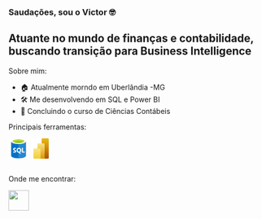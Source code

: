### Saudações, sou o Victor 🤓

## Atuante no mundo de finanças e contabilidade, buscando transição para Business Intelligence

Sobre mim:

- 🏠 Atualmente morndo em Uberlândia -MG
- 🛠 Me desenvolvendo em SQL e Power BI
- 📖 Concluindo o curso de Ciências Contábeis

Principais ferramentas:
<div style="display: inline_block">
  <img align="center" alt="SQL" height="40" width="40" src="https://github.com/BruceFonseca/ferramentas/blob/main/logo.png?raw=true">
  <img align="center" alt="Power BI" height="40" width="40" src="https://github.com/BruceFonseca/ferramentas/blob/main/1200px-New_Power_BI_Logo.svg.png?raw=true">
</div>

<br>

Onde me encontrar:
<div style="display: inline_block">
  <a href="www.linkedin.com/in/victor-h-moreira-399586188">
    <img align="center" alt="" height="40" width="40" src="https://github.com/VictorHSMoreira/Portfolio/blob/main/social%20icons/linkedin.png?raw=true">
  </a>
</div>
